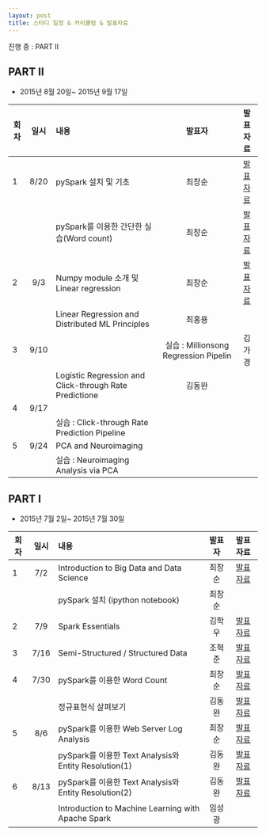 ```yaml
---
layout: post
title: 스터디 일정 & 커리큘럼 & 발표자료
---
```


진행 중 : PART II

## PART II

* 2015년 8월 20일~ 2015년 9월 17일  

| 회차  | 일시   | 내용                                  | 발표자  |              발표자료                    |
| ----- |:------:| :-------------------------------------|:-------:|:----------------------------------------: |
| 1 |8/20|pySpark 설치 및 기초                          |최창순   |[발표자료](http://nbviewer.ipython.org/github/biospin/biospark/blob/master/Part2/Week1_20150820/spark_tutorial_student.ipynb)|
|   |    |pySpark를 이용한 간단한 실습(Word count)      |최창순   |[발표자료](http://nbviewer.ipython.org/github/biospin/biospark/blob/master/Part1/Week4/lab1_word_count_student_Answer_CS_20150730.ipynb)|
| 2 |9/3 | Numpy module 소개 및 Linear regression| 최창순 |[발표자료](http://nbviewer.ipython.org/github/biospin/biospark/blob/master/Part2/Week2_20150903/Week2_Numpy_LinearReg.ipynb) |
|   |    | Linear Regression and Distributed ML Principles  | 최홍용  |                                          |
| 3 |9/10| |실습 : Millionsong Regression Pipelin    |  김가경   |
|   |    | Logistic Regression and Click-through Rate Predictione | 김동완  |                                          |
| 4 |9/17|        |         |                                           |
|   |    | 실습 : Click-through Rate Prediction Pipeline          |         |                                          | 
| 5 |9/24|PCA and Neuroimaging|         |                                           |
|   |    |실습 : Neuroimaging Analysis via PCA|          |                                           |


## PART I 

* 2015년 7월 2일~ 2015년 7월 30일  

| 회차  | 일시   | 내용                                  | 발표자  |              발표자료                    |
| ----- |:------:| :-------------------------------------|:-------:|:----------------------------------------: |
| 1 |7/2|Introduction to Big Data and Data Science|최창순|[발표자료](http://nbviewer.ipython.org/github/biospin/biospark/blob/master/Part1/Week1/20150702_BioSpark_Part1-1.ipynb) |
|   |    |pySpark 설치 (ipython notebook)   |최창순|                |
| 2 |7/9 |Spark Essentials                  |김학우 |[발표자료](https://docs.google.com/presentation/d/1MwPX4AgAgnyi2mDWDtZnNbBhkuI9Atgm0ys48kC_4H0/edit#slide=id.p3)|
| 3 |7/16|Semi-Structured / Structured Data | 조혁준 |[발표자료](http://nbviewer.ipython.org/github/biospin/biospark/blob/master/Part1/Week3/biospark.ipynb)|
| 4 |7/30|pySpark를 이용한 Word Count  | 최창순 |[발표자료](http://nbviewer.ipython.org/github/biospin/biospark/blob/master/Part1/Week4/lab1_word_count_student_Answer_CS_20150730.ipynb)|
|   |    |정규표현식 살펴보기| 김동완 |[발표자료](https://docs.google.com/document/d/1E185qknU4exS_V8vxg6HAlEtS3Gmw3LQnv6bXM_2UOw/edit)|
| 5 |8/6|pySpark를 이용한 Web Server Log Analysis| 최창순  |[발표자료](http://nbviewer.ipython.org/github/biospin/biospark/blob/master/Part1/Week5/lab2_apache_log_student_Answer_CS_20150806.ipynb)|
|   |    |pySpark를 이용한 Text Analysis와 Entity Resolution(1) | 김동완 |[발표자료](http://nbviewer.ipython.org/github/biospin/biospark/blob/master/Part1/Week5/2015_08_06_lab3_text_analysis_and_entity_resolution_student.ipynb)|
| 6 |8/13|pySpark를 이용한 Text Analysis와 Entity Resolution(2) | 김동완 |[발표자료](http://nbviewer.ipython.org/github/biospin/biospark/blob/master/Part1/Week6/2015_08_13_lab3_text_analysis_and_entity_resolution_student.ipynb) |
|   |    |Introduction to Machine Learning with Apache Spark | 임성광| |



